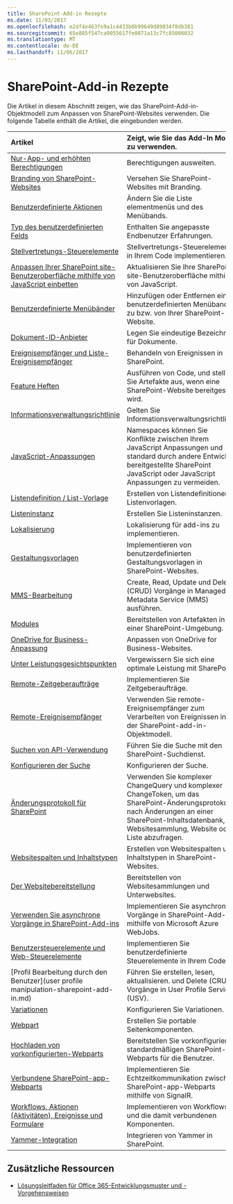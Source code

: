 ```yaml
---
title: SharePoint-Add-in Rezepte
ms.date: 11/03/2017
ms.openlocfilehash: e2df4e463fe9a1c4433b0b99649d89034f8db381
ms.sourcegitcommit: 65e885f547ca9055617fe0871a13c7fc85086032
ms.translationtype: MT
ms.contentlocale: de-DE
ms.lasthandoff: 11/06/2017
---
```

# <a name="sharepoint-add-in-recipes"></a>SharePoint-Add-in Rezepte

Die Artikel in diesem Abschnitt zeigen, wie das SharePoint-Add-in-Objektmodell zum Anpassen von SharePoint-Websites verwenden. Die folgende Tabelle enthält die Artikel, die eingebunden werden.

|**Artikel**|**Zeigt, wie Sie das Add-In Modell zu verwenden.**|
|:-----|:-----|
|[Nur-App- und erhöhten Berechtigungen](app-only-elevated-privileges-sharepoint-add-in.md)|Berechtigungen ausweiten.|
|[Branding von SharePoint-Websites](branding-sharepoint-sites-sharepoint-add-in.md)|Versehen Sie SharePoint-Websites mit Branding.|
|[Benutzerdefinierte Aktionen](custom-actions-sharepoint-add-in.md)|Ändern Sie die Liste elementmenüs und des Menübands.|
|[Typ des benutzerdefinierten Felds](custom-field-type-sharepoint-add-in.md)|Enthalten Sie angepasste Endbenutzer Erfahrungen.|
|[Stellvertretungs-Steuerelemente](delegate-controls-sharepoint-add-in.md)|Stellvertretungs-Steuerelemente in Ihrem Code implementieren.|
|[Anpassen Ihrer SharePoint site-Benutzeroberfläche mithilfe von JavaScript einbetten](Customize-your-SharePoint-site-UI-by-using-JavaScript.md)|Aktualisieren Sie Ihre SharePoint site-Benutzeroberfläche mithilfe von JavaScript.|
|[Benutzerdefinierte Menübänder](Add-a-custom-ribbon-to-your-SharePoint-site.md)|Hinzufügen oder Entfernen eines benutzerdefinierten Menübands zu bzw. von Ihrer SharePoint-Website.|
|[Dokument-ID-Anbieter](document-id-provider-sharepoint-add-in.md)|Legen Sie eindeutige Bezeichner für Dokumente.|
|[Ereignisempfänger und Liste-Ereignisempfänger](event-receiver-and-list-event-receiver-sharepoint-add-in.md)|Behandeln von Ereignissen in SharePoint.|
|[Feature Heften](feature-stapling-sharepoint-add-in.md)|Ausführen von Code, und stellen Sie Artefakte aus, wenn eine SharePoint-Website bereitgestellt wird.|
|[Informationsverwaltungsrichtlinie](information-management-policy-sharepoint-add-in.md)|Gelten Sie Informationsverwaltungsrichtlinie.|
|[JavaScript-Anpassungen](Embedding-JavaScript-into-SharePoint.md)|Namespaces können Sie Konflikte zwischen Ihrem JavaScript Anpassungen und standard durch andere Entwickler bereitgestellte SharePoint JavaScript oder JavaScript Anpassungen zu vermeiden.|
|[Listendefinition / List-Vorlage](list-definition-template-sharepoint-add-in.md)|Erstellen von Listendefinitionen / Listenvorlagen.|
|[Listeninstanz](list-instance-sharepoint-add-in.md)|Erstellen Sie Listeninstanzen.|
|[Lokalisierung](localization-sharepoint-add-in.md)|Lokalisierung für add-ins zu implementieren.|
|[Gestaltungsvorlagen](master-pages-sharepoint-add-in.md)|Implementieren von benutzerdefinierten Gestaltungsvorlagen in SharePoint-Websites.|
|[MMS-Bearbeitung](mms-manipulation-sharepoint-add-in.md)|Create, Read, Update und Delete (CRUD) Vorgänge in Managed Metadata Service (MMS) ausführen.|
|[Modules](modules-sharepoint-add-in.md)|Bereitstellen von Artefakten in einer SharePoint-Umgebung.|
|[OneDrive for Business-Anpassung](onedrive-for-business-customization-sharepoint-add-in.md)|Anpassen von OneDrive for Business-Websites.|
|[Unter Leistungsgesichtspunkten](performance-considerations-sharepoint-add-in.md)|Vergewissern Sie sich eine optimale Leistung mit SharePoint.|
|[Remote-Zeitgeberaufträge](remote-timer-jobs-sharepoint-add-in.md)|Implementieren Sie Zeitgeberaufträge.|
|[Remote-Ereignisempfänger](Use-remote-event-receivers-in-SharePoint.md)|Verwenden Sie remote-Ereignisempfänger zum Verarbeiten von Ereignissen in der SharePoint-add-in-Objektmodell.|
|[Suchen von API-Verwendung](search-api-usage-sharepoint-add-in.md)|Führen Sie die Suche mit den SharePoint-Suchdienst.|
|[Konfigurieren der Suche](search-configuration-sharepoint-add-in.md)|Konfigurieren der Suche.|
|[Änderungsprotokoll für SharePoint](query-sharepoint-change-log-with-changequery-and-changeToken.md)|Verwenden Sie komplexer ChangeQuery und komplexer ChangeToken, um das SharePoint-Änderungsprotokoll nach Änderungen an einer SharePoint-Inhaltsdatenbank, Websitesammlung, Website oder Liste abzufragen.|
|[Websitespalten und Inhaltstypen](site-columns-and-content-types-sharepoint-add-in.md)|Erstellen von Websitespalten und Inhaltstypen in SharePoint-Websites.|
|[Der Websitebereitstellung](site-provisioning-sharepoint-add-in.md)|Bereitstellen von Websitesammlungen und Unterwebsites.|
|[Verwenden Sie asynchrone Vorgänge in SharePoint-Add-ins](use-asynchronous-operations-in-sharepoint-add-ins.md)|Implementieren Sie asynchrone Vorgänge in SharePoint-Add-ins mithilfe von Microsoft Azure WebJobs.|
|[Benutzersteuerelemente und Web-Steuerelemente](user-controls-and-web-controls-sharepoint-add-in.md)|Implementieren Sie benutzerdefinierte Steuerelemente in Ihrem Code.|
|[Profil Bearbeitung durch den Benutzer](user profile manipulation-sharepoint-add-in.md)|Führen Sie erstellen, lesen, aktualisieren. und Delete (CRUD) Vorgänge in User Profile Service (USV).|
|[Variationen](variations-sharepoint-add-in.md)|Konfigurieren Sie Variationen.|
|[Webpart](web-part-sharepoint-add-in.md)|Erstellen Sie portable Seitenkomponenten.|
|[Hochladen von vorkonfigurierten-Webparts](upload-web-parts-in-sharepoint.md)|Bereitstellen Sie vorkonfigurierte, standardmäßigen SharePoint-Webparts für die Benutzer.|
|[Verbundene SharePoint-app-Webparts](Connect-SharePoint-app-parts-by-using-SignalR.md)|Implementieren Sie Echtzeitkommunikation zwischen SharePoint-app-Webparts mithilfe von SignalR.|
|[Workflows, Aktionen (Aktivitäten), Ereignisse und Formulare](workflows-actions-events-and-forms-sharepoint-add-in.md)|Implementieren von Workflows und die damit verbundenen Komponenten.|
|[Yammer-Integration](yammer-integration-sharepoint-add-in.md)|Integrieren von Yammer in SharePoint.|

## <a name="additional-resources"></a>Zusätzliche Ressourcen
<a name="bk_addresources"> </a>

- [Lösungsleitfaden für Office 365-Entwicklungsmuster und -Vorgehensweisen](Office-365-development-patterns-and-practices-solution-guidance.md)
